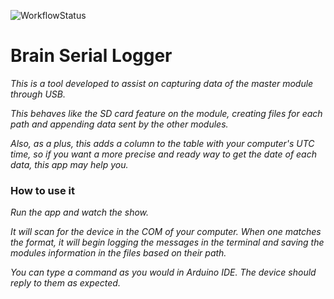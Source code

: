 ![WorkflowStatus](https://github.com/ModularMonitor/BrainSerialLogger/actions/workflows/build.yml/badge.svg)

# Brain Serial Logger

*This is a tool developed to assist on capturing data of the master module through USB.*

*This behaves like the SD card feature on the module, creating files for each path and appending data sent by the other modules.*

*Also, as a plus, this adds a column to the table with your computer's UTC time, so if you want a more precise and ready way to get the date of each data, this app may help you.*

### How to use it

*Run the app and watch the show.*

*It will scan for the device in the COM of your computer. When one matches the format, it will begin logging the messages in the terminal and saving the modules information in the files based on their path.*

*You can type a command as you would in Arduino IDE. The device should reply to them as expected.*

